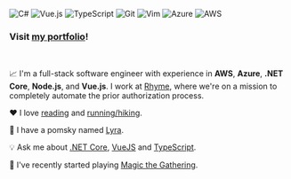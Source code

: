 ![C#](https://img.shields.io/badge/c%23-%23239120.svg?style=for-the-badge&logo=c-sharp&logoColor=white) ![Vue.js](https://img.shields.io/badge/vuejs-%2335495e.svg?style=for-the-badge&logo=vuedotjs&logoColor=%234FC08D) ![TypeScript](https://img.shields.io/badge/typescript-%23007ACC.svg?style=for-the-badge&logo=typescript&logoColor=white) ![Git](https://img.shields.io/badge/git-%23F05033.svg?style=for-the-badge&logo=git&logoColor=white) ![Vim](https://img.shields.io/badge/VIM-%2311AB00.svg?style=for-the-badge&logo=vim&logoColor=white) ![Azure](https://img.shields.io/badge/azure-%230072C6.svg?style=for-the-badge&logo=azure-devops&logoColor=white) ![AWS](https://img.shields.io/badge/AWS-%23FF9900.svg?style=for-the-badge&logo=amazon-aws&logoColor=white)

### Visit [my portfolio](https://rutholdja.netlify.app/)!

<br />

📈 I'm a full-stack software engineer with experience in **AWS**, **Azure**, **.NET Core**, **Node.js**, and **Vue.js**. I work at [Rhyme](https://www.getrhyme.com/), where we're on a mission to completely automate the prior authorization process.

❤ I love [reading](https://www.goodreads.com/user/show/72249220-ruth) and [running/hiking](https://www.strava.com/athletes/roldja).

🐶 I have a pomsky named [Lyra](https://i.redd.it/cjx69yir8rb91.jpg).

💡 Ask me about [.NET Core](https://dotnet.microsoft.com/), [VueJS](https://vuejs.org/) and [TypeScript](https://www.typescriptlang.org/).

🎴 I've recently started playing [Magic the Gathering](https://magic.wizards.com/en).

<br />
